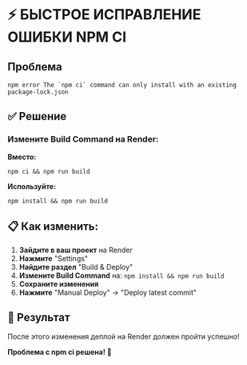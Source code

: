 # ⚡ БЫСТРОЕ ИСПРАВЛЕНИЕ ОШИБКИ NPM CI

## Проблема
```
npm error The `npm ci` command can only install with an existing package-lock.json
```

## ✅ Решение

### Измените Build Command на Render:

**Вместо:**
```
npm ci && npm run build
```

**Используйте:**
```
npm install && npm run build
```

## 📋 Как изменить:

1. **Зайдите в ваш проект** на Render
2. **Нажмите** "Settings"
3. **Найдите раздел** "Build & Deploy"
4. **Измените Build Command** на: `npm install && npm run build`
5. **Сохраните изменения**
6. **Нажмите** "Manual Deploy" → "Deploy latest commit"

## 🎯 Результат
После этого изменения деплой на Render должен пройти успешно!

**Проблема с npm ci решена! 🚀**

